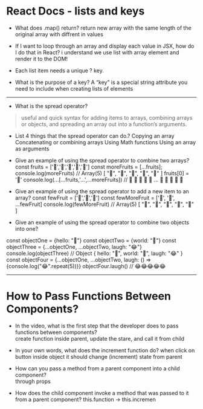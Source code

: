# React Docs - lists and keys

- What does .map() return? 
return new array with the same length of the original array with diffrent in values

- If I want to loop through an array and display each value in JSX, how do I do that in React? 
i understand we use list with array element  and render it to the DOM!

- Each list item needs a unique ? 
key.

- What is the purpose of a key?
A “key” is a special string attribute you need to include when creating lists of elements

--------------------------------------------------

- What is the spread operator?
>  useful and quick syntax for adding items to arrays, combining arrays or objects, and spreading an array out into a function’s arguments.

- List 4 things that the spread operator can do.?
Copying an array
Concatenating or combining arrays
Using Math functions
Using an array as arguments

- Give an example of using the spread operator to combine two arrays?
const fruits = ['🍏','🍊','🍌','🍉','🍍']
const moreFruits = [...fruits];
console.log(moreFruits) // Array(5) [ "🍏", "🍊", "🍌", "🍉", "🍍" ]
fruits[0] = '🍑'
console.log(...[...fruits,'...',...moreFruits]) //  🍑 🍊 🍌 🍉 🍍 ... 🍏 🍊 🍌 🍉 🍍

- Give an example of using the spread operator to add a new item to an array?
const fewFruit = ['🍏','🍊','🍌']
const fewMoreFruit = ['🍉', '🍍', ...fewFruit]
console.log(fewMoreFruit) //  Array(5) [ "🍉", "🍍", "🍏", "🍊", "🍌" ]

- Give an example of using the spread operator to combine two objects into one?

const objectOne = {hello: "🤪"}
const objectTwo = {world: "🐻"}
const objectThree = {...objectOne, ...objectTwo, laugh: "😂"}
console.log(objectThree) // Object { hello: "🤪", world: "🐻", laugh: "😂" }
const objectFour = {...objectOne, ...objectTwo, laugh: () => {console.log("😂".repeat(5))}}
objectFour.laugh() // 😂😂😂😂😂

-----------------------------------------------------------

# How to Pass Functions Between Components?

- In the video, what is the first step that the developer does to pass functions between components?  
create function inside parent, update the stare,  and call it from child

- In your own words, what does the increment function do? when click on button inside object it should change (increment) state from parent  

- How can you pass a method from a parent component into a child component?  
through props

- How does the child component invoke a method that was passed to it from a parent component? this.function -> this.incremen
